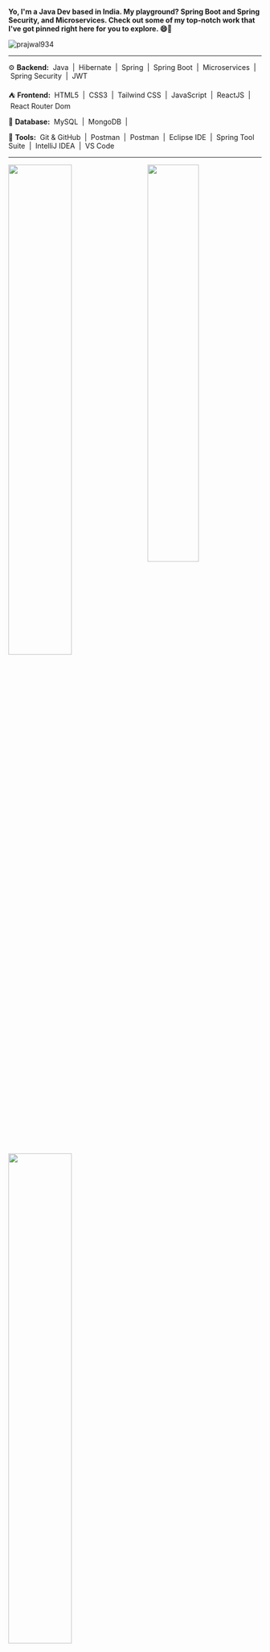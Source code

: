 
**Yo, I'm a Java Dev based in India. My playground? Spring Boot and Spring Security, and Microservices. Check out some of my top-notch work that I've got pinned right here for you to explore. 😄🚀**

<p align="left"> <img src="https://komarev.com/ghpvc/?username=prajwal934&label=Profile%20views&color=0e75b6&style=flat" alt="prajwal934" /> </p>

---
⚙️ **Backend:**
&nbsp;Java&nbsp; | &nbsp;Hibernate&nbsp; | &nbsp;Spring&nbsp; | &nbsp;Spring Boot&nbsp; | &nbsp;Microservices&nbsp; | &nbsp;Spring Security&nbsp; | &nbsp;JWT&nbsp; 

⛺️ **Frontend:** 
&nbsp;HTML5&nbsp; | &nbsp;CSS3&nbsp; | &nbsp;Tailwind CSS&nbsp; | &nbsp;JavaScript&nbsp; | &nbsp;ReactJS&nbsp; | &nbsp;React Router Dom&nbsp; 

📁 **Database:**
&nbsp;MySQL&nbsp; | &nbsp;MongoDB&nbsp; | 

🧰 **Tools:**
&nbsp;Git & GitHub&nbsp; | &nbsp;Postman&nbsp; | &nbsp;Postman&nbsp; | &nbsp;Eclipse IDE&nbsp; | &nbsp;Spring Tool Suite&nbsp; | &nbsp;IntelliJ IDEA&nbsp; | &nbsp;VS Code&nbsp;

---
<a href="https://github.com/prajwal934"><img align="right" width="45%" src="https://github-readme-stats.vercel.app/api/top-langs/?username=prajwal934&theme=tokyonight&hide_border=true"></a>
<a href="https://github.com/prajwal934"><img width="50%" src="https://github-profile-summary-cards.vercel.app/api/cards/profile-details?username=prajwal934&theme=tokyonight&hide_border=true"></a> 
<br />
<br />
<a href="https://github.com/prajwal934"><img width="50%" src="https://github-readme-streak-stats.herokuapp.com/?user=prajwal934&theme=tokyonight&hide_border=true"></a>


